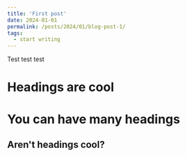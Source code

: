 ```yaml
---
title: 'First post'
date: 2024-01-01
permalink: /posts/2024/01/blog-post-1/
tags:
  - start writing
---
```


Test test test

Headings are cool
======

You can have many headings
======

Aren't headings cool?
------
